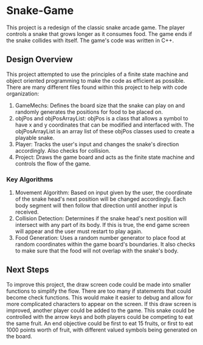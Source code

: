 # Snake-Game

This project is a redesign of the classic snake arcade game. The player controls a snake that grows longer as it consumes food. The game ends if the snake collides with itself. The game's code was written in C++.

## Design Overview
This project attempted to use the principles of a finite state machine and object oriented programming to make the code as efficient as possible. There are many different files found within this project to help with code organization:

1) GameMechs: Defines the board size that the snake can play on and randomly generates the positions for food to be placed on.
2) objPos and objPosArrayList: objPos is a class that allows a symbol to have x and y coordinates that can be modified and interfaced with. The objPosArrayList is an array list of these objPos classes used to create a playable snake.
3) Player: Tracks the user's input and changes the snake's direction accordingly. Also checks for collision.
4) Project: Draws the game board and acts as the finite state machine and controls the flow of the game.

### Key Algorithms
1) Movement Algorithm: Based on input given by the user, the coordinate of the snake head's next position will be changed accordingly. Each body segment will then follow that direction until another input is received.
2) Collision Detection: Determines if the snake head's next position will intersect with any part of its body. If this is true, the end game screen will appear and the user must restart to play again.
3) Food Generation: Uses a random number generator to place food at random coordinates within the game board's boundaries. It also checks to make sure that the food will not overlap with the snake's body.

## Next Steps
To improve this project, the draw screen code could be made into smaller functions to simplify the flow. There are too many if statements that could become check functions. This would make it easier to debug and allow for more complicated characters to appear on the screen. If this draw screen is improved, another player could be added to the game. This snake could be controlled with the arrow keys and both players could be competing to eat the same fruit. An end objective could be first to eat 15 fruits, or first to eat 1000 points worth of fruit, with different valued symbols being generated on the board.
